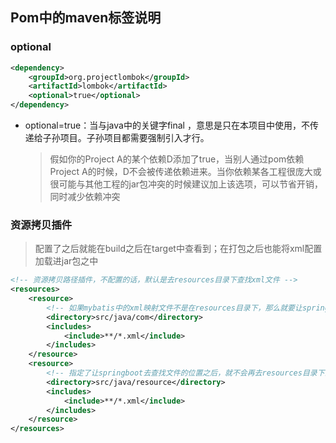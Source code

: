 ## Pom中的maven标签说明

### optional
```xml
<dependency>
    <groupId>org.projectlombok</groupId>
    <artifactId>lombok</artifactId>
    <optional>true</optional>
</dependency>
```
* optional=true：当与java中的关键字final ，意思是只在本项目中使用，不传递给子孙项目。子孙项目都需要强制引入才行。
    > 假如你的Project A的某个依赖D添加了<optional>true</optional>，当别人通过pom依赖Project A的时候，D不会被传递依赖进来。当你依赖某各工程很庞大或很可能与其他工程的jar包冲突的时候建议加上该选项，可以节省开销，同时减少依赖冲突
  
### 资源拷贝插件
> 配置了之后就能在build之后在target中查看到；在打包之后也能将xml配置加载进jar包之中
```xml
<!-- 资源拷贝路径插件，不配置的话，默认是去resources目录下查找xml文件 -->
<resources>
    <resource>
        <!-- 如果mybatis中的xml映射文件不是在resources目录下，那么就要让springboot去指定的文件目录下去查找xml文件 -->
        <directory>src/java/com</directory>
        <includes>
            <include>**/*.xml</include>
        </includes>
    </resource>
    <resource>
        <!-- 指定了让springboot去查找文件的位置之后，就不会再去resources目录下去查找，所以要将resources目录添加进来让springboot再次扫描 -->
        <directory>src/java/resource</directory>
        <includes>
            <include>**/*.xml</include>
        </includes>
    </resource>
</resources>
```